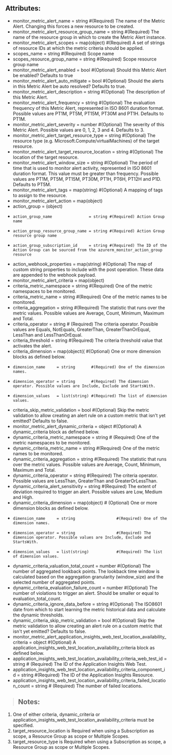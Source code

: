 ## Attributes:
   -   monitor_metric_alert_name                = string #(Required) The name of the Metric Alert. Changing this forces a new resource to be created.
   -  monitor_metric_alert_resource_group_name = string #(Required) The name of the resource group in which to create the Metric Alert instance.
   - monitor_metric_alert_scopes = map(object)        #(Required) A set of strings of resource IDs at which the metric criteria should be applied.
   -   scopes_name                = string             #(Required) Scope name
   -   scopes_resource_group_name = string             #(Required) Scope resource group name
   - monitor_metric_alert_enabled                  = bool        #(Optional) Should this Metric Alert be enabled? Defaults to true
   - monitor_metric_alert_auto_mitigate            = bool        #(Optional) Should the alerts in this Metric Alert be auto resolved? Defaults to true.
   - monitor_metric_alert_description              = string      #(Optional) The description of this Metric Alert.
   - monitor_metric_alert_frequency                = string      #(Optional) The evaluation frequency of this Metric Alert, represented in ISO 8601 duration format. Possible values are PT1M, PT5M, PT15M, PT30M and PT1H. Defaults to PT1M.
   - monitor_metric_alert_severity                 = number      #(Optional) The severity of this Metric Alert. Possible values are 0, 1, 2, 3 and 4. Defaults to 3.
   - monitor_metric_alert_target_resource_type     = string      #(Optional) The resource type (e.g. Microsoft.Compute/virtualMachines) of the target resource.
   - monitor_metric_alert_target_resource_location = string      #(Optional) The location of the target resource.
   - monitor_metric_alert_window_size              = string      #(Optional) The period of time that is used to monitor alert activity, represented in ISO 8601 duration format. This value must be greater than frequency. Possible values are PT1M, PT5M, PT15M, PT30M, PT1H, PT6H, PT12H and P1D. Defaults to PT5M.
   - monitor_metric_alert_tags                     = map(string) #(Optional) A mapping of tags to assign to the resource.
   - monitor_metric_alert_action = map(object)
   -   action_group = (object)
   -     action_group_name                = string #(Required) Action Group name
   -     action_group_resource_group_name = string #(Required) Action Group resource group name
   -     action_group_subscription_id     = string #(Required) The ID of the Action Group can be sourced from the azurerm_monitor_action_group resource   
   -   action_webhook_properties = map(string) #(Optional) The map of custom string properties to include with the post operation. These data are appended to the webhook payload.
   - monitor_metric_alert_criteria = map(object)
   -   criteria_metric_namespace = string  #(Required) One of the metric namespaces to be monitored.
   -   criteria_metric_name      = string  #(Required) One of the metric names to be monitored.
   -   criteria_aggregation      = string  #(Required) The statistic that runs over the metric values. Possible values are Average, Count, Minimum, Maximum and Total.
   -   criteria_operator         = string  # (Required) The criteria operator. Possible values are Equals, NotEquals, GreaterThan, GreaterThanOrEqual, LessThan and LessThanOrEqual.
   -   criteria_threshold        = string  #(Required) The criteria threshold value that activates the alert.
   -   criteria_dimension = map(object({   #(Optional) One or more dimension blocks as defined below.
   -     dimension_name     = string       #(Required) One of the dimension names.
   -     dimension_operator = string       #(Required) The dimension operator. Possible values are Include, Exclude and StartsWith.
   -     dimension_values   = list(string) #(Required) The list of dimension values.     
   -   criteria_skip_metric_validation = bool #(Optional) Skip the metric validation to allow creating an alert rule on a custom metric that isn't yet emitted? Defaults to false.   
   - monitor_metric_alert_dynamic_criteria = object #(Optional) A dynamic_criteria block as defined below.
   -   dynamic_criteria_metric_namespace  = string    # (Required) One of the metric namespaces to be monitored.
   -   dynamic_criteria_metric_name       = string    #(Required) One of the metric names to be monitored.
   -   dynamic_criteria_aggregation       = string    #(Required) The statistic that runs over the metric values. Possible values are Average, Count, Minimum, Maximum and Total.
   -   dynamic_criteria_operator          = string    #(Required) The criteria operator. Possible values are LessThan, GreaterThan and GreaterOrLessThan.
   -   dynamic_criteria_alert_sensitivity = string    #(Required) The extent of deviation required to trigger an alert. Possible values are Low, Medium and High.
   -   dynamic_criteria_dimension = map(object)      # (Optional) One or more dimension blocks as defined below.
   -     dimension_name     = string                  #(Required) One of the dimension names.
   -     dimension_operator = string                  #(Required) The dimension operator. Possible values are Include, Exclude and StartsWith.
   -     dimension_values   = list(string)            #(Required) The list of dimension values. 
   -   dynamic_criteria_valuation_total_count    = number #(Optional) The number of aggregated lookback points. The lookback time window is calculated based on the aggregation granularity (window_size) and the selected number of aggregated points.
   -   dynamic_criteria_evaluation_failure_count = number #(Optional) The number of violations to trigger an alert. Should be smaller or equal to evaluation_total_count.
   -   dynamic_criteria_ignore_data_before       = string #(Optional) The ISO8601 date from which to start learning the metric historical data and calculate the dynamic thresholds.
   -   dynamic_criteria_skip_metric_validation   = bool   #(Optional) Skip the metric validation to allow creating an alert rule on a custom metric that isn't yet emitted? Defaults to false.   
   - monitor_metric_alert_application_insights_web_test_location_availability_criteria = object  #(Optional) A application_insights_web_test_location_availability_criteria block as defined below.
   -   application_insights_web_test_location_availability_criteria_web_test_id           = string # (Required) The ID of the Application Insights Web Test.
   -   application_insights_web_test_location_availability_criteria_component_id          = string #(Required) The ID of the Application Insights Resource.
   -   application_insights_web_test_location_availability_criteria_failed_location_count = string # (Required) The number of failed locations.

>## Notes:
1. One of either criteria, dynamic_criteria or application_insights_web_test_location_availability_criteria must be specified.
2. target_resource_location is Required when using a Subscription as scope, a Resource Group as scope or Multiple Scopes.
3. target_resource_type is Required when using a Subscription as scope, a Resource Group as scope or Multiple Scopes.
